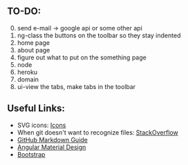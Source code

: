TO-DO:
---------
0. send e-mail -> google api or some other api
1. ng-class the buttons on the toolbar so they stay indented
2. home page
3. about page
4. figure out what to put on the something page
5. node
6. heroku
7. domain
8. ui-view the tabs, make tabs in the toolbar

Useful Links: 
----------
* SVG icons: [Icons](http://commons.wikimedia.org/wiki/Category:SVG_icons)
* When git doesn't want to recognize files: [StackOverflow](http://stackoverflow.com/questions/23612012/fatal-pathspec-autoload-classmap-php-is-in-submodule-module-cocktailmakermod)
* [GitHub Markdown Guide](https://guides.github.com/features/mastering-markdown/)
* [Angular Material Design](https://material.angularjs.org/#)
* [Bootstrap](http://getbootstrap.com/)